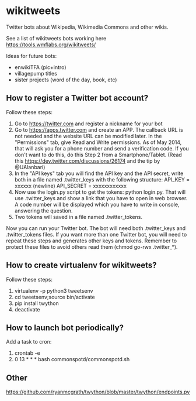 # wikitweets

Twitter bots about Wikipedia, Wikimedia Commons and other wikis.

See a list of wikitweets bots working here https://tools.wmflabs.org/wikitweets/

Ideas for future bots:

* enwikiTFA (pic+intro)
* villagepump titles
* sister projects (word of the day, book, etc)

## How to register a Twitter bot account?

Follow these steps:

1. Go to https://twitter.com and register a nickname for your bot
2. Go to https://apps.twitter.com and create an APP. The callback URL is not needed and the website URL can be modified later. In the "Permissions" tab, give Read and Write permissions. As of May 2014, that will ask you for a phone number and send a verification code. If you don't want to do this, do this Step 2 from a Smartphone/Tablet. (Read this https://dev.twitter.com/discussions/26174 and the tip by @UAlanbari)
3. In the "API keys" tab you will find the API key and the API secret, write both in a file named .twitter_keys with the following structure: API_KEY = xxxxxx (newline) API_SECRET = xxxxxxxxxxxx
5. Now use the login.py script to get the tokens: python login.py. That will use .twitter_keys and show a link that you have to open in web browser. A code number will be displayed which you have to write in console, answering the question.
6. Two tokens will saved in a file named .twitter_tokens.

Now you can run your Twitter bot. The bot will need both .twitter_keys and .twitter_tokens files. If you want more than one Twitter bot, you will need to repeat these steps and generates other keys and tokens. Remember to protect these files to avoid others read them (chmod go-rwx .twitter_*).

## How to create virtualenv for wikitweets?

Follow these steps:

1. virtualenv -p python3 tweetsenv
2. cd tweetsenv;source bin/activate
3. pip install twython
4. deactivate

## How to launch bot periodically?

Add a task to cron:

1. crontab -e
2. 0 13  * * *   bash commonspotd/commonspotd.sh

## Other

https://github.com/ryanmcgrath/twython/blob/master/twython/endpoints.py
